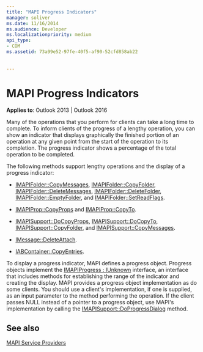 ```yaml
---
title: "MAPI Progress Indicators"
manager: soliver
ms.date: 11/16/2014
ms.audience: Developer
ms.localizationpriority: medium
api_type:
- COM
ms.assetid: 73a99e52-97fe-40f5-af90-52cfd858ab22
 
 
---
```


# MAPI Progress Indicators

  
  
**Applies to**: Outlook 2013 | Outlook 2016 
  
Many of the operations that you perform for clients can take a long time to complete. To inform clients of the progress of a lengthy operation, you can show an indicator that displays graphically the finished portion of an operation at any given point from the start of the operation to its completion. The progress indicator shows a percentage of the total operation to be completed.
  
The following methods support lengthy operations and the display of a progress indicator:
  
- [IMAPIFolder::CopyMessages](imapifolder-copymessages.md), [IMAPIFolder::CopyFolder](imapifolder-copyfolder.md), [IMAPIFolder::DeleteMessages](imapifolder-deletemessages.md), [IMAPIFolder::DeleteFolder](imapifolder-deletefolder.md), [IMAPIFolder::EmptyFolder](imapifolder-emptyfolder.md), and [IMAPIFolder::SetReadFlags](imapifolder-setreadflags.md).
    
- [IMAPIProp::CopyProps](imapiprop-copyprops.md) and [IMAPIProp::CopyTo](imapiprop-copyto.md).
    
- [IMAPISupport::DoCopyProps](imapisupport-docopyprops.md), [IMAPISupport::DoCopyTo](imapisupport-docopyto.md), [IMAPISupport::CopyFolder](imapisupport-copyfolder.md), and [IMAPISupport::CopyMessages](imapisupport-copymessages.md).
    
- [IMessage::DeleteAttach](imessage-deleteattach.md).
    
- [IABContainer::CopyEntries](iabcontainer-copyentries.md).
    
To display a progress indicator, MAPI defines a progress object. Progress objects implement the [IMAPIProgress : IUnknown](imapiprogressiunknown.md) interface, an interface that includes methods for establishing the range of the indicator and creating the display. MAPI provides a progress object implementation as do some clients. You should use a client's implementation, if one is supplied, as an input parameter to the method performing the operation. If the client passes NULL instead of a pointer to a progress object, use MAPI's implementation by calling the [IMAPISupport::DoProgressDialog](imapisupport-doprogressdialog.md) method. 
  
## See also



[MAPI Service Providers](mapi-service-providers.md)


